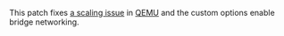 This patch fixes [a scaling issue](https://gitlab.com/qemu-project/qemu/-/issues/1628#note_2144606625) in [QEMU](https://www.qemu.org) and the custom options enable bridge networking.
